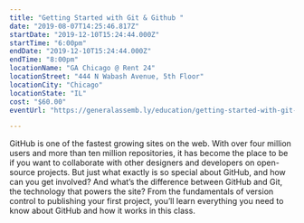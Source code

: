 ```yaml
---
title: "Getting Started with Git & Github "
date: "2019-08-07T14:25:46.817Z"
startDate: "2019-12-10T15:24:44.000Z"
startTime: "6:00pm"
endDate: "2019-12-10T15:24:44.000Z"
endTime: "8:00pm"
locationName: "GA Chicago @ Rent 24"
locationStreet: "444 N Wabash Avenue, 5th Floor"
locationCity: "Chicago"
locationState: "IL"
cost: "$60.00"
eventUrl: "https://generalassemb.ly/education/getting-started-with-git-and-github/chicago/85677"

---
```


GitHub is one of the fastest growing sites on the web. With over four million users and more than ten million repositories, it has become the place to be if you want to collaborate with other designers and developers on open-source projects. But just what exactly is so special about GitHub, and how can you get involved? And what’s the difference between GitHub and Git, the technology that powers the site? From the fundamentals of version control to publishing your first project, you’ll learn everything you need to know about GitHub and how it works in this class.



